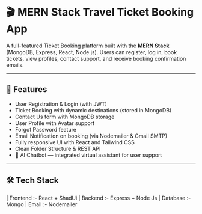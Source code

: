 # 🎬 MERN Stack Travel Ticket Booking App

A full-featured Ticket Booking platform built with the **MERN Stack** (MongoDB, Express, React, Node.js). Users can register, log in, book tickets, view profiles, contact support, and receive booking confirmation emails.

---

## 🚀 Features

- User Registration & Login (with JWT)
- Ticket Booking with dynamic destinations (stored in MongoDB)
- Contact Us form with MongoDB storage
- User Profile with Avatar support
- Forgot Password feature
- Email Notification on booking (via Nodemailer & Gmail SMTP)
- Fully responsive UI with React and Tailwind CSS
- Clean Folder Structure & REST API
- 💬 AI Chatbot — integrated virtual assistant for user support

---

## 🛠️ Tech Stack

| Frontend :- React + ShadUi
| Backend :- Express + Node Js 
| Database :- Mongo
| Email :- Nodemailer





